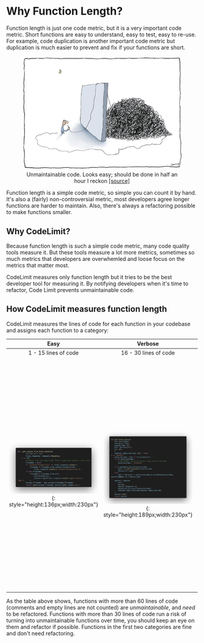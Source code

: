 # Why Function Length?

Function length is just one code metric, but it is a very important code
metric. Short functions are easy to understand, easy to test, easy to re-use.
For example, code duplication is another important code metric but duplication
is much easier to prevent and fix if your functions are short.

<figure markdown>
    <div align="center">
        <img src="../assets/unmaintainable-code.jpg" width="500"/>
    <figcaption>Unmaintainable code. Looks easy; should be done in half an hour I reckon <a href="https://twitter.com/KenScambler/status/477322711039893504">[source]</a></figcaption>
    </div>
</figure>

Function length is a simple code metric, so simple you can count it by hand.
It's also a (fairly) non-controversial metric, most developers agree longer
functions are harder to maintain. Also, there's always a refactoring possible
to make functions smaller.

## Why CodeLimit?

Because function length is such a simple code metric, many code quality tools
measure it. But these tools measure a lot more metrics, sometimes so much
metrics that developers are overwhemled and loose focus on the metrics that
matter most.

CodeLimit measures only function length but it tries to be the best developer
tool for measuring it. By notifying developers when it's time to refactor, Code
Limit prevents unmaintainable code.

## How CodeLimit measures function length

CodeLimit measures the lines of code for each function in your codebase and
assigns each function to a category:

| Easy | Verbose | Hard-to-maintain <span style="color: #e5832f;">&#x26A0;</span> | Unmaintainable <span style="color: #ff0000;">&#x2716;</span> |
| :---: | :---: | :---: | :---: |
| 1 - 15 lines of code | 16 - 30 lines of code | 31 - 60 lines of code | 60+ lines of code |
| ![](assets/easy.png){: style="height:136px;width:230px"} | ![](assets/verbose.png){: style="height:189px;width:230px"} | ![](assets/hard-to-maintain.png){: style="height:294px;width:230px"} | ![](assets/unmaintainable.png){: style="height:564px;width:230px"} |

As the table above shows, functions with more than 60 lines of code (comments
and empty lines are not counted) are _unmaintainable_, and _need_ to be
refactored. Functions with more than 30 lines of code run a risk of turning
into unmaintainable functions over time, you should keep an eye on them and
refactor if possible. Functions in the first two categories are fine and don't
need refactoring.

